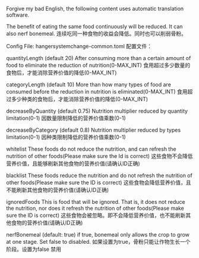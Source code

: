 Forgive my bad English, the following content uses automatic translation software.

The benefit of eating the same food continuously will be reduced. It can also nerf bonemeal.
连续吃同一种食物的收益会降低。同时也可以削弱骨粉。

Config File: hangersystemchange-common.toml
配置文件：

quantityLength (default 20)
After consuming more than a certain amount of food to eliminate the reduction of nutrition(0-MAX_INT)
食用超过多少数量的食物后，才能消除营养价值的降低(0-MAX_INT)

categoryLength (default 10)
More than how many types of food are consumed before the reduction in nutrition is eliminated(0-MAX_INT)
食用超过多少种类的食物后，才能消除营养价值的降低(0-MAX_INT)

decreaseByQuantity (default 0.75)
Nutrition multiplier reduced by quantity limitation(0-1)
因数量限制降低的营养价值乘数(0-1)

decreaseByCategory (default 0.8)
Nutrition multiplier reduced by types limitation(0-1)
因种类限制降低的营养价值乘数(0-1)

whitelist
These foods do not reduce the nutrition, and can refresh the nutrition of other foods(Please make sure the Id is correct)
这些食物不会降低营养价值，且能够刷新其他食物的营养价值(请确认ID正确)

blacklist
These foods reduce the nutrition and do not refresh the nutrition of other foods(Please make sure the ID is correct)
这些食物会降低营养价值，且不能刷新其他食物的营养价值(请确认ID正确)

ignoredFoods
This is food that will be ignored. That is, it does not reduce the nutrition, nor does it refresh the nutrition of other foods(Please make sure the ID is correct)
这些食物会被忽略。即不会降低营养价值，也不能刷新其他食物的营养价值(请确认ID正确)

nerfBonemeal (default: true)
if true, bonemeal only allows the crop to grow at one stage. Set false to disabled.
如果设置为true，骨粉只能让作物生长一个阶段。设置为false 禁用
